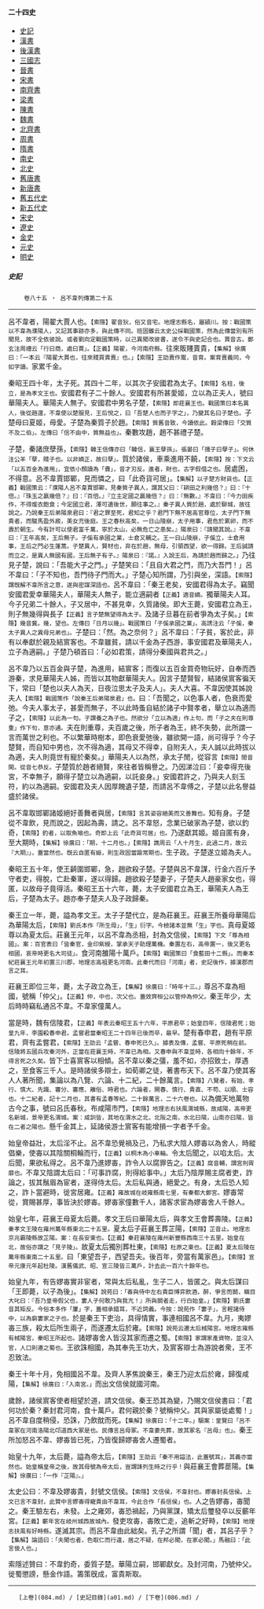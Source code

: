  



#### 二十四史

*   [史記](../a01/a01.md)
*   [漢書](../a02/a02.md)
*   [後漢書](../a03/a03.md)
*   [三國志](../a04/a04.md)
*   [晉書](../a05/a05.md)
*   [宋書](../a06/a06.md)
*   [南齊書](../a07/a07.md)
*   [梁書](../a08/a08.md)
*   [陳書](../a09/a09.md)
*   [魏書](../a10/a10.md)
*   [北齊書](../a11/a11.md)
*   [周書](../a12/a12.md)
*   [隋書](../a13/a13.md)
*   [南史](../a14/a14.md)
*   [北史](../a15/a15.md)
*   [舊唐書](../a16/a16.md)
*   [新唐書](../a17/a17.md)
*   [舊五代史](../a18/a18.md)
*   [新五代史](../a19/a19.md)
*   [宋史](../a20/a20.md)
*   [遼史](../a21/a21.md)
*   [金史](../a22/a22.md)
*   [元史](../a23/a23.md)
*   [明史](../a24/a24.md)


##### 史記
　　 `卷八十五 ‧ 呂不韋列傳第二十五`

* * *

呂不韋者，陽翟大賈人也。`【索隱】翟音狄，俗又音宅。地理志縣名，屬潁川。按：戰國策以不韋為濮陽人，又記其事跡亦多，與此傳不同。班固雖云太史公採戰國策，然為此傳當別有所聞見，故不全依彼說。或者劉向定戰國策時，以己異聞改彼書，遂令不與史記合也。賈音古。鄭玄注周禮云「行曰商，處曰賈」。【正義】陽翟，今河南府縣。`往來販賤賣貴，`【集解】徐廣曰：「一本云『陽翟大賈也，往來賤買貴賣』也。」【索隱】王劭賣作鬻，音育。案育賣義同，今如字讀。`家累千金。

秦昭王四十年，太子死。其四十二年，以其次子安國君為太子。`【索隱】名柱，後立，是為孝文王也。`安國君有子二十餘人。安國君有所甚愛姬，立以為正夫人，號曰華陽夫人。華陽夫人無子。安國君中男名子楚，`【索隱】即莊襄王也。戰國策曰本名異人，後從趙還，不韋使以楚服見，王后悅之，曰「吾楚人也而子字之」，乃變其名曰子楚也。`子楚母曰夏姬，毋愛。子楚為秦質子於趙。`【索隱】質舊音致，今讀依此。穀梁傳曰「交質不及二伯」。左傳曰「信不由中，質無益也」。`秦數攻趙，趙不甚禮子楚。

子楚，秦諸庶孽孫，`【索隱】韓王信傳亦曰「韓信，襄王孽孫」。張晏曰「孺子曰孽子」。何休注公羊「孽，賤子也。以非嫡正，故曰孽」。`質於諸侯，車乘進用不饒，`【索隱】按：下文云「以五百金為進用」，宜依小顏讀為「賮」，音才刃反。進者，財也，古字假借之也。`居處困，不得意。呂不韋賈邯鄲，見而憐之，曰「此奇貨可居」。`【集解】以子楚方財貨也。【正義】戰國策云：「濮陽人呂不韋賈邯鄲，見秦質子異人，謂其父曰：『耕田之利幾倍？』曰：『十倍。』『珠玉之贏幾倍？』曰：『百倍。』『立主定國之贏幾倍？』曰：『無數。』不韋曰：『今力田疾作，不得煖衣飽食；今定國立君，澤可遺後世，願往事之。』秦子異人質於趙，處於聊城，故往說之。乃說秦王后弟陽泉君曰：『君之罪至死，君知之乎？君門下無不居高官尊位，太子門下無貴者，而駿馬盈外廄，美女充後庭。王之春秋高矣，一日山陵崩，太子用事，君危於累卵，而不壽於朝生。今有計可以使君富千萬，寧於太山，必無危亡之患矣。』陽泉曰：『請聞其說。』不韋曰：『王年高矣，王后無子。子傒有承國之業，士倉又輔之。王一日山陵崩，子傒立，士倉用事，王后之門必生蓬蒿。子楚異人，賢材也，弃在於趙，無母，引領西望，欲一得歸。王后誠請而立之，是異人無國有國，王后無子有子。』陽泉曰：『諾。』入說王后，為請於趙而歸之。」`乃往見子楚，說曰：「吾能大子之門。」子楚笑曰：「且自大君之門，而乃大吾門！」呂不韋曰：「子不知也，吾門待子門而大。」子楚心知所謂，乃引與坐，深語。`【索隱】謂旣解不韋所言之意，遂與密謀深語也。`呂不韋曰：「秦王老矣，安國君得為太子。竊聞安國君愛幸華陽夫人，華陽夫人無子，能立適嗣者`【正義】適音嫡。`獨華陽夫人耳。今子兄弟二十餘人，子又居中，不甚見幸，久質諸侯。即大王薨，安國君立為王，則子無幾得與長子`【正義】言子楚無望得為太子。`及諸子旦暮在前者爭為太子矣。」`【索隱】幾音冀。幾，望也。左傳曰「日月以幾」。戰國策曰「子傒承國之業」。高誘注云「子傒，秦太子異人之異母兄弟也」。`子楚曰：「然。為之奈何？」呂不韋曰：「子貧，客於此，非有以奉獻於親及結賔客也。不韋雖貧，請以千金為子西游，事安國君及華陽夫人，立子為適嗣。」子楚乃頓首曰：「必如君策，請得分秦國與君共之。」

呂不韋乃以五百金與子楚，為進用，結賔客；而復以五百金買奇物玩好，自奉而西游秦，求見華陽夫人姊，而皆以其物獻華陽夫人。因言子楚賢智，結諸侯賔客徧天下，常曰「楚也以夫人為天，日夜泣思太子及夫人」。夫人大喜。不韋因使其姊說夫人`【索隱】戰國策作「說秦王后弟陽泉君」也。`曰：「吾聞之，以色事人者，色衰而愛弛。今夫人事太子，甚愛而無子，不以此時蚤自結於諸子中賢孝者，舉立以為適而子之，`【索隱】以此為一句。子謂養之為子也。然欲分「立以為適」作上句，而「子之夫在則尊重」作下句，意亦通。`夫在則重尊，夫百歲之後，所子者為王，終不失勢，此所謂一言而萬世之利也。不以繁華時樹本，即色衰愛弛後，雖欲開一語，尚可得乎？今子楚賢，而自知中男也，次不得為適，其母又不得幸，自附夫人，夫人誠以此時拔以為適，夫人則竟世有寵於秦矣。」華陽夫人以為然，承太子閒，從容言`【索隱】閒音閑。從音七恭反。`子楚質於趙者絕賢，來往者皆稱譽之。乃因涕泣曰：「妾幸得充後宮，不幸無子，願得子楚立以為適嗣，以託妾身。」安國君許之，乃與夫人刻玉符，約以為適嗣。安國君及夫人因厚餽遺子楚，而請呂不韋傅之，子楚以此名譽益盛於諸侯。

呂不韋取邯鄲諸姬絕好善舞者與居，`【索隱】言其姿容絕美而又善舞也。`知有身。子楚從不韋飲，見而說之，因起為壽，請之。呂不韋怒，念業已破家為子楚，欲以釣奇，`【索隱】釣者，以取魚喻也。奇即上云「此奇貨可居」也。`乃遂獻其姬。姬自匿有身，至大期時，`【集解】徐廣曰：「期，十二月也。」【索隱】譙周云「人十月生，此過二月，故云『大期』」，蓋當然也。旣云自匿有娠，則生政固當踰常期也。`生子政。子楚遂立姬為夫人。

秦昭王五十年，使王齮圍邯鄲，急，趙欲殺子楚。子楚與呂不韋謀，行金六百斤予守者吏，得脫，亡赴秦軍，遂以得歸。趙欲殺子楚妻子，子楚夫人趙豪家女也，得匿，以故母子竟得活。秦昭王五十六年，薨，太子安國君立為王，華陽夫人為王后，子楚為太子。趙亦奉子楚夫人及子政歸秦。 

秦王立一年，薨，謚為孝文王。太子子楚代立，是為莊襄王。莊襄王所養母華陽后為華陽太后，`【索隱】劉氏本作「所生母」，「生」衍字。今檢諸本並無「生」字也。`真母夏姬尊以為夏太后。莊襄王元年，以呂不韋為丞相，封為文信侯，`【索隱】下文「尊為相國」。案：百官表曰「皆秦官，金印紫綬，掌承天子助理萬機。秦置左右，高帝置一，後又更名相國，哀帝時更名大司徒」。`食河南雒陽十萬戶。`【索隱】戰國策曰「食藍田十二縣」。而秦本紀莊襄王元年初置三川郡，地理志高祖更名河南。此秦代而曰「河南」者，史記後作，據漢郡而言之耳。`

莊襄王即位三年，薨，太子政立為王，`【集解】徐廣曰：「時年十三。」`尊呂不韋為相國，號稱「仲父」。`【正義】仲，中也，次父也。蓋效齊桓公以管仲為仲父。`秦王年少，太后時時竊私通呂不韋。不韋家僮萬人。

當是時，魏有信陵君，`【正義】年表云秦昭王五十六年，平原君卒；始皇四年，信陵君死；始皇九年，李園殺春申君。孟嘗君當秦昭王二十四年已後而卒，最早。`楚有春申君，趙有平原君，齊有孟嘗君，`【索隱】王劭云「孟嘗、春申死已久」。據表及傳，孟嘗、平原死稍在前。信陵將五國兵攻秦河外，正當在莊襄王時，不韋已為相。又春申與不韋並時，各相向十餘年，不得言死之久矣。`皆下士喜賔客以相傾。呂不韋以秦之彊，羞不如，亦招致士，厚遇之，至食客三千人。是時諸侯多辯士，如荀卿之徒，著書布天下。呂不韋乃使其客人人著所聞，集論以為八覽、六論、十二紀，二十餘萬言。`【索隱】八覽者，有始、孝行、慎大、先識、審分、審應、離俗、時君也。六論者，開春、慎行、貴直、不苟、以順、士容也。十二紀者，記十二月也，其書有孟春等紀。二十餘萬言，二十六卷也。`以為備天地萬物古今之事，號曰呂氏春秋。布咸陽市門，`【索隱】地理志右扶風渭城縣，故咸陽，高帝更名新城，景帝更名渭城。案：咸訓皆，其地在渭水之北，北阪之南，水北曰陽，山南亦曰陽，皆在二者之陽也。`懸千金其上，延諸侯游士賔客有能增損一字者予千金。

始皇帝益壯，太后淫不止。呂不韋恐覺禍及己，乃私求大陰人嫪毐以為舍人，時縱倡樂，使毐以其陰關桐輪而行，`【正義】以桐木為小車輪。`令太后聞之，以啗太后。太后聞，果欲私得之。呂不韋乃進嫪毐，詐令人以腐罪告之。`【正義】腐音輔，謂宮刑胥靡也。`不韋又陰謂太后曰：「可事詐腐，則得給事中。」太后乃陰厚賜主腐者吏，詐論之，拔其鬚眉為宦者，遂得侍太后。太后私與通，絕愛之。有身，太后恐人知之，詐卜當避時，徙宮居雍。`【正義】雍故城在岐雍縣南七里，有秦都大鄭宮。`嫪毐常從，賞賜甚厚，事皆決於嫪毐。嫪毐家僮數千人，諸客求宦為嫪毐舍人千餘人。

始皇七年，莊襄王母夏太后薨。孝文王后曰華陽太后，與孝文王會葬壽陵。`【正義】秦孝文王陵在雍州萬年縣東北二十五里。`夏太后子莊襄王葬芷陽，`【索隱】芷音止。地理志京兆霸陵縣故芷陽。案：在長安東也。【正義】秦莊襄陵在雍州新豐縣西南三十五里。始皇在北，故俗亦謂之「見子陵」。`故夏太后獨別葬杜東，`【索隱】杜原之東也。【正義】夏太后陵在萬年縣東南二十五里。`曰「東望吾子，西望吾夫。後百年，旁當有萬家邑」。`【索隱】宣帝元康元年起杜陵。漢舊儀武、昭、宣三陵皆三萬戶，計去此一百六十餘年也。`

始皇九年，有告嫪毐實非宦者，常與太后私亂，生子二人，皆匿之。與太后謀曰「王即薨，以子為後」。`【集解】說苑曰：「毐與侍中左右貴臣博弈飲酒，醉，爭言而鬬，瞋目大叱曰：『吾乃皇帝假父也，寠人子何敢乃與我亢！』所與鬬者走，行白始皇。」【索隱】劉氏寠音其矩反。今俗本多作「屢」字，蓋相承錯耳，不近詞義。今按：說苑作「寠子」，言輕諸侍中，以為窮寠家之子也。`於是秦王下吏治，具得情實，事連相國呂不韋。九月，夷嫪毐三族，殺太后所生兩子，而遂遷太后於雍。`【索隱】說苑云遷太后棫陽宮。地理志雍縣有棫陽宮，秦昭王所起也。`諸嫪毐舍人皆沒其家而遷之蜀。`【索隱】家謂家產資物，並沒入官，人口則遷之蜀也。`王欲誅相國，為其奉先王功大，及賔客辯士為游說者衆，王不忍致法。

秦王十年十月，免相國呂不韋。及齊人茅焦說秦王，秦王乃迎太后於雍，歸復咸陽，`【集解】徐廣曰：「入南宮。」`而出文信侯就國河南。

歲餘，諸侯賔客使者相望於道，請文信侯。秦王恐其為變，乃賜文信侯書曰：「君何功於秦？秦封君河南，食十萬戶。君何親於秦？號稱仲父。其與家屬徙處蜀！」呂不韋自度稍侵，恐誅，乃飲酖而死。`【集解】徐廣曰：「十二年。」駰案：皇覽曰「呂不韋冢在河南洛陽北邙道西大冢是也。民傳言呂母冢。不韋妻先葬，故其冢名『呂母』也」。`秦王所加怒呂不韋、嫪毐皆已死，乃皆復歸嫪毐舍人遷蜀者。

始皇十九年，太后薨，謚為帝太后，`【索隱】王劭云「秦不用謚法，此蓋號耳」，其義亦當然也。始皇稱皇帝之後，故其母號為帝太后，豈謂誄列生時之行乎！`與莊襄王會葬茞陽。`【集解】徐廣曰：「一作『芷陽』。」`

太史公曰：不韋及嫪毐貴，封號文信侯。`【索隱】文信侯，不韋封也。嫪毐封長信侯。上文已言不韋封，此贊中言嫪毐得寵貴由不韋耳，今此合作「長信侯」也。`人之告嫪毐，毐聞之。秦王驗左右，未發。上之雍郊，毐恐禍起，乃與黨謀，矯太后璽發卒以反蘄年宮。`【正義】蘄年宮在岐州城西故城內。`發吏攻毐，毐敗亡走，追斬之好畤，`【索隱】地理志扶風有好畤縣。`遂滅其宗。而呂不韋由此絀矣。孔子之所謂「聞」者，其呂子乎？`【集解】論語曰：「夫聞也者，色取仁而行違，居之不疑，在邦必聞，在家必聞。」馬融曰：「此言佞人也。」`

索隱述贊曰：不韋釣奇，委質子楚。華陽立嗣，邯鄲獻女。及封河南，乃號仲父。徙蜀懲謗，懸金作語。籌策旣成，富貴斯取。

* * *

       [上卷](084.md) / [史記目錄](a01.md) / [下卷](086.md) /

    